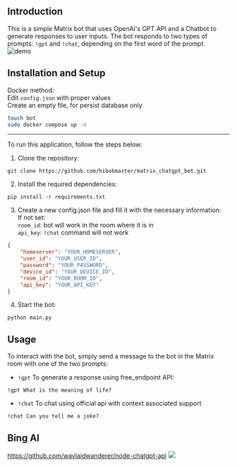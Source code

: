 ## Introduction
This is a simple Matrix bot that uses OpenAI's GPT API and a Chatbot to generate responses to user inputs. The bot responds to two types of prompts: `!gpt` and `!chat`, depending on the first word of the prompt.
![demo](https://i.imgur.com/kK4rnPf.jpeg "demo")

## Installation and Setup
Docker method:<br>
Edit `config.json` with proper values <br>
Create an empty file, for persist database only<br>
```bash
touch bot
sudo docker compose up -d
```
<hr>

To run this application, follow the steps below:<br>
1. Clone the repository:
```
git clone https://github.com/hibobmaster/matrix_chatgpt_bot.git
```
2. Install the required dependencies:<br>
```
pip install -r requirements.txt
```
3. Create a new config.json file and fill it with the necessary information:<br>
If not set:<br>
`room_id`: bot will work in the room where it is in <br>
`api_key`: `!chat` command will not work 
```json
{
    "homeserver": "YOUR_HOMESERVER",
    "user_id": "YOUR_USER_ID",
    "password": "YOUR_PASSWORD",
    "device_id": "YOUR_DEVICE_ID",
    "room_id": "YOUR_ROOM_ID",
    "api_key": "YOUR_API_KEY"
}
```
4. Start the bot:
```
python main.py
```
## Usage
To interact with the bot, simply send a message to the bot in the Matrix room with one of the two prompts:<br>
- `!gpt` To generate a response using free_endpoint API: 
```
!gpt What is the meaning of life?
```
- `!chat` To chat using official api with context associated support
```
!chat Can you tell me a joke?
```

## Bing AI
https://github.com/waylaidwanderer/node-chatgpt-api
![](https://i.imgur.com/KuYddd5.jpg)